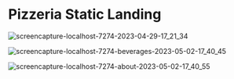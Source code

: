 # Pizzeria Static Landing

![screencapture-localhost-7274-2023-04-29-17_21_34](https://user-images.githubusercontent.com/113249037/235310445-9e39d5c4-3240-48e0-a8d2-3a7ec2d109d5.png)

![screencapture-localhost-7274-beverages-2023-05-02-17_40_45](https://user-images.githubusercontent.com/113249037/235715911-16dbd983-5cc8-49ac-bac1-a799498ff037.png)

![screencapture-localhost-7274-about-2023-05-02-17_40_55](https://user-images.githubusercontent.com/113249037/235715903-2f9440a0-ba98-4bc6-afd3-8daa92537854.png)
